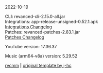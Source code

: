 2022-10-19
  
CLI: revanced-cli-2.15.0-all.jar  
Integrations: app-release-unsigned-0.52.1.apk  
[Integrations Changelog](https://github.com/revanced/revanced-integrations/releases/tag/v0.52.1)  
Patches: revanced-patches-2.83.1.jar  
[Patches Changelog](https://github.com/revanced/revanced-patches/releases/tag/v2.83.1)  

YouTube version: 17.36.37  

Music (arm64-v8a) version: 5.29.52  

[rvcmm](https://github.com/thrwKappu/rvcmm) | [original template by j-hc](https://github.com/j-hc/revanced-magisk-module)
